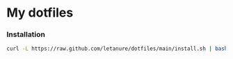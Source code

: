 # My dotfiles

### Installation

```bash
curl -L https://raw.github.com/letanure/dotfiles/main/install.sh | bash
```
